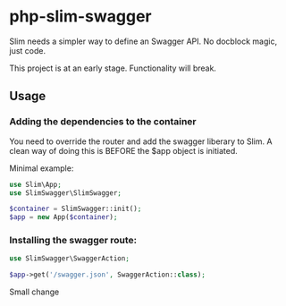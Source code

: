 # php-slim-swagger
Slim needs a simpler way to define an Swagger API. No docblock magic, just code.

This project is at an early stage. Functionality will break.

## Usage

### Adding the dependencies to the container
You need to override the router and add the swagger liberary
to Slim. A clean way of doing this is BEFORE the $app object is
initiated.

Minimal example:
```php
use Slim\App;
use SlimSwagger\SlimSwagger;

$container = SlimSwagger::init();
$app = new App($container);
```

### Installing the swagger route:

```php
use SlimSwagger\SwaggerAction;

$app->get('/swagger.json', SwaggerAction::class);
```

Small change